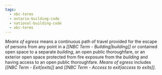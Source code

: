 ```yaml
---
tags:
  - nbc-terms
  - ontario-building-code
  - national-building-code
  - obc-terms
---
```

*Means of egress* means a continuous path of travel provided for the escape of persons from any point in a *[[NBC Term - Building|building]]* or contained open space to a separate *building*, an open public thoroughfare, or an exterior open space protected from fire exposure from the *building* and having access to an open public thoroughfare. *Means of egress* includes *[[NBC Term - Exit|exits]]* and *[[NBC Term - Access to exit|access to exits]]*.